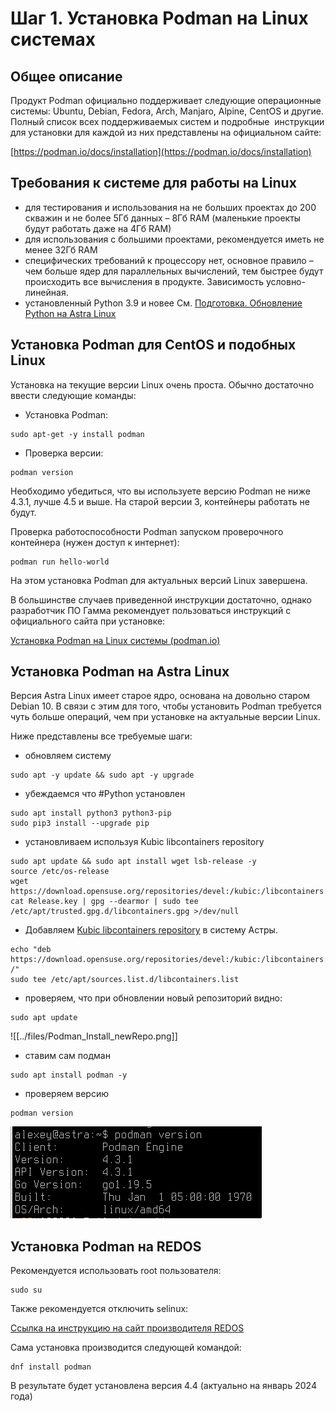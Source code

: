 # Шаг 1. Установка Podman на Linux системах

## Общее описание

Продукт Podman официально поддерживает следующие операционные системы: Ubuntu, Debian, Fedora, Arch, Manjaro, Alpine, CentOS и другие. Полный список всех поддерживаемых систем и подробные  инструкции для установки для каждой из них представлены на официальном сайте:

[https://podman.io/docs/installation](https://podman.io/docs/installation)

## Требования к системе для работы на Linux

- для тестирования и использования на не больших проектах до 200 скважин и не более 5Гб данных – 8Гб RAM (маленькие проекты будут работать даже на 4Гб RAM)
- для использования с большими проектами, рекомендуется иметь не менее 32Гб RAM
- специфических требований к процессору нет, основное правило – чем больше ядер для параллельных вычислений, тем быстрее будут происходить все вычисления в продукте. Зависимость условно-линейная.
- установленный Python 3.9 и новее См. [Подготовка. Обновление Python на Astra Linux](Подготовка.%20Обновление%20Python%20на%20Astra%20Linux.md)


## Установка Podman для CentOS и подобных Linux

Установка на текущие версии Linux очень проста. Обычно достаточно ввести следующие команды:

* Установка Podman:
```
sudo apt-get -y install podman
```

* Проверка версии:
```
podman version
```

Необходимо убедиться, что вы используете версию Podman не ниже 4.3.1, лучше 4.5 и выше. На старой версии 3, контейнеры работать не будут.

Проверка работоспособности Podman запуском проверочного контейнера (нужен доступ к интернет):
```
podman run hello-world
```

На этом установка Podman для актуальных версий Linux завершена.

В большинстве случаев приведенной инструкции достаточно, однако разработчик ПО Гамма рекомендует пользоваться инструкций с официального сайта при установке:

[Установка Podman на Linux системы (podman.io)](https://podman.io/docs/installation#linux-distributions)


## Установка Podman на Astra Linux

Версия Astra Linux имеет старое ядро, основана на довольно старом Debian 10. В связи с этим для того, чтобы установить Podman требуется чуть больше операций, чем при установке на актуальные версии Linux.

Ниже представлены все требуемые шаги:


+ обновляем систему
```
sudo apt -y update && sudo apt -y upgrade
```

+ убеждаемся что #Python установлен
```
sudo apt install python3 python3-pip
sudo pip3 install --upgrade pip
```

+ установливаем используя Kubic libcontainers repository
```
sudo apt update && sudo apt install wget lsb-release -y
source /etc/os-release
wget https://download.opensuse.org/repositories/devel:/kubic:/libcontainers:/stable/Debian_10/Release.key
cat Release.key | gpg --dearmor | sudo tee /etc/apt/trusted.gpg.d/libcontainers.gpg >/dev/null
```

+ Добавляем [Kubic libcontainers repository](https://download.opensuse.org/repositories/devel:/kubic:/libcontainers:/stable/) в систему Астры.
```
echo "deb https://download.opensuse.org/repositories/devel:/kubic:/libcontainers:/stable/Debian_10/ /"
sudo tee /etc/apt/sources.list.d/libcontainers.list
```

+ проверяем, что при обновлении новый репозиторий видно:
```
sudo apt update
```
![[../files/Podman_Install_newRepo.png]]

+ ставим сам подман
```
sudo apt install podman -y
```

+ проверяем версию
```
podman version
```


![](../files/PodmanVersion.png)


## Установка Podman на REDOS

Рекомендуется использовать root пользователя:

```
sudo su
```

Также рекомендуется отключить selinux:

[Cсылка на инструкцию на сайт производителя REDOS](https://redos.red-soft.ru/base/arm/arm-other/disable-selinux/)

Сама установка производится следующей командой:

```
dnf install podman
```

В результате будет установлена версия 4.4 (актуально на январь 2024 года)